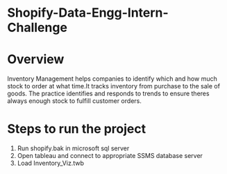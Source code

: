 # Shopify-Data-Engg-Intern-Challenge

# Overview
Inventory Management helps companies to identify which and how much stock to order at what time.It tracks
inventory from purchase to the sale of goods. The practice identifies and responds to trends to ensure
theres always enough stock to fulfill customer orders.



# Steps to run the project
1. Run shopify.bak in microsoft sql server
2. Open tableau and connect to appropriate SSMS database server  
3. Load Inventory_Viz.twb 

